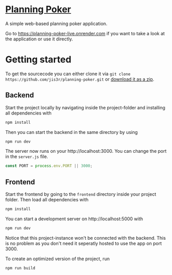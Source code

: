 
# [Planning Poker](https://planning-poker-live.onrender.com)
A simple web-based planning poker application.

Go to https://planning-poker-live.onrender.com if you want to take a look at the application or use it directly.

# Getting started

To get the sourcecode you can either clone it via `git clone https://github.com/jis3r/planning-poker.git` or [download it as a zip](https://github.com/jis3r/planning-poker/archive/refs/heads/master.zip).

## Backend

Start the project locally by navigating inside the project-folder and installing all dependencies with
```bash
npm install
```
Then you can start the backend in the same directory by using
```bash
npm run dev
```
The server now runs on your http://localhost:3000. You can change the port in the `server.js` file.
```javascript
const PORT = process.env.PORT || 3000;
```

## Frontend

Start the frontend by going to the `frontend` directory inside your project folder. Then load all dependencies with
```bash
npm install
```

You can start a development server on http://localhost:5000 with 
```bash
npm run dev
```
Notice that this project-instance won't be connected with the backend. This is no problem as you don't need it seperatly hosted to use the app on port 3000.

To create an optimized version of the project, run 
```bash
npm run build
```
